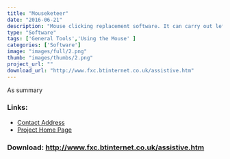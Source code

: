 ```yaml
---
title: "Mouseketeer"
date: "2016-06-21"
description: "Mouse clicking replacement software. It can carry out left click, right click, double click, highlight and drag-drop actions."
type: "Software"
tags: ['General Tools','Using the Mouse' ]
categories: ['Software']
image: "images/full/2.png"
thumb: "images/thumbs/2.png"
project_url: ""
download_url: "http://www.fxc.btinternet.co.uk/assistive.htm"
---
```

  
As summary

### Links:
- <a href="mailto:fxc@btinternet.com">Contact Address</a>
- <a href="http://www.fxc.btinternet.co.uk/assistive.htm">Project Home Page</a>

### Download: http://www.fxc.btinternet.co.uk/assistive.htm 